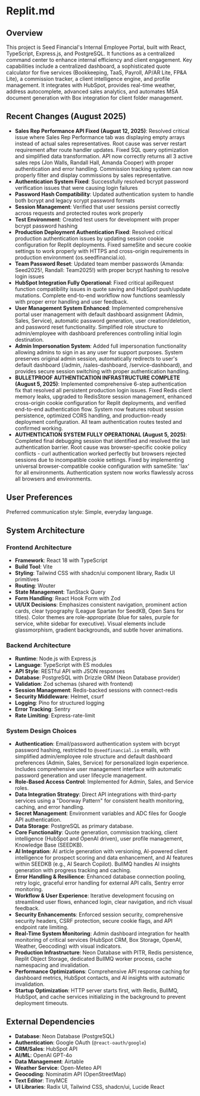 # Replit.md

## Overview
This project is Seed Financial's Internal Employee Portal, built with React, TypeScript, Express.js, and PostgreSQL. It functions as a centralized command center to enhance internal efficiency and client engagement. Key capabilities include a centralized dashboard, a sophisticated quote calculator for five services (Bookkeeping, TaaS, Payroll, AP/AR Lite, FP&A Lite), a commission tracker, a client intelligence engine, and profile management. It integrates with HubSpot, provides real-time weather, address autocomplete, advanced sales analytics, and automates MSA document generation with Box integration for client folder management.

## Recent Changes (August 2025)
- **Sales Rep Performance API Fixed (August 12, 2025)**: Resolved critical issue where Sales Rep Performance tab was displaying empty arrays instead of actual sales representatives. Root cause was server restart requirement after route handler updates. Fixed SQL query optimization and simplified data transformation. API now correctly returns all 3 active sales reps (Jon Walls, Randall Hall, Amanda Cooper) with proper authentication and error handling. Commission tracking system can now properly filter and display commissions by sales representative.
- **Authentication System Fixed**: Successfully resolved bcrypt password verification issues that were causing login failures
- **Password Hash Compatibility**: Updated authentication system to handle both bcrypt and legacy scrypt password formats
- **Session Management**: Verified that user sessions persist correctly across requests and protected routes work properly
- **Test Environment**: Created test users for development with proper bcrypt password hashing
- **Production Deployment Authentication Fixed**: Resolved critical production authentication issues by updating session cookie configuration for Replit deployments. Fixed sameSite and secure cookie settings to work properly with HTTPS and cross-origin requirements in production environment (os.seedfinancial.io).
- **Team Password Reset**: Updated team member passwords (Amanda: Seed2025!, Randall: Team2025!) with proper bcrypt hashing to resolve login issues
- **HubSpot Integration Fully Operational**: Fixed critical apiRequest function compatibility issues in quote saving and HubSpot push/update mutations. Complete end-to-end workflow now functions seamlessly with proper error handling and user feedback.
- **User Management System Enhanced**: Implemented comprehensive portal user management with default dashboard assignment (Admin, Sales, Service), automatic password generation, user creation/deletion, and password reset functionality. Simplified role structure to admin/employee with dashboard preferences controlling initial login destination.
- **Admin Impersonation System**: Added full impersonation functionality allowing admins to sign in as any user for support purposes. System preserves original admin session, automatically redirects to user's default dashboard (/admin, /sales-dashboard, /service-dashboard), and provides secure session switching with proper authentication handling.
- **BULLETPROOF AUTHENTICATION INFRASTRUCTURE COMPLETE (August 5, 2025)**: Implemented comprehensive 6-step authentication fix that resolved all persistent production login issues. Fixed Redis client memory leaks, upgraded to RedisStore session management, enhanced cross-origin cookie configuration for Replit deployments, and verified end-to-end authentication flow. System now features robust session persistence, optimized CORS handling, and production-ready deployment configuration. All team authentication routes tested and confirmed working.
- **AUTHENTICATION SYSTEM FULLY OPERATIONAL (August 5, 2025)**: Completed final debugging session that identified and resolved the last authentication barrier. Root cause was browser-specific cookie policy conflicts - curl authentication worked perfectly but browsers rejected sessions due to incompatible cookie settings. Fixed by implementing universal browser-compatible cookie configuration with sameSite: 'lax' for all environments. Authentication system now works flawlessly across all browsers and environments.

## User Preferences
Preferred communication style: Simple, everyday language.

## System Architecture

### Frontend Architecture
- **Framework**: React 18 with TypeScript
- **Build Tool**: Vite
- **Styling**: Tailwind CSS with shadcn/ui component library, Radix UI primitives
- **Routing**: Wouter
- **State Management**: TanStack Query
- **Form Handling**: React Hook Form with Zod
- **UI/UX Decisions**: Emphasizes consistent navigation, prominent action cards, clear typography (League Spartan for SeedKB, Open Sans for titles). Color themes are role-appropriate (blue for sales, purple for service, white sidebar for executive). Visual elements include glassmorphism, gradient backgrounds, and subtle hover animations.

### Backend Architecture
- **Runtime**: Node.js with Express.js
- **Language**: TypeScript with ES modules
- **API Style**: RESTful API with JSON responses
- **Database**: PostgreSQL with Drizzle ORM (Neon Database provider)
- **Validation**: Zod schemas (shared with frontend)
- **Session Management**: Redis-backed sessions with connect-redis
- **Security Middleware**: Helmet, csurf
- **Logging**: Pino for structured logging
- **Error Tracking**: Sentry
- **Rate Limiting**: Express-rate-limit

### System Design Choices
- **Authentication**: Email/password authentication system with bcrypt password hashing, restricted to `@seedfinancial.io` emails, with simplified admin/employee role structure and default dashboard preferences (Admin, Sales, Service) for personalized login experience. Includes comprehensive user management interface with automatic password generation and user lifecycle management.
- **Role-Based Access Control**: Implemented for Admin, Sales, and Service roles.
- **Data Integration Strategy**: Direct API integrations with third-party services using a "Doorway Pattern" for consistent health monitoring, caching, and error handling.
- **Secret Management**: Environment variables and ADC files for Google API authentication.
- **Data Storage**: PostgreSQL as primary database.
- **Core Functionality**: Quote generation, commission tracking, client intelligence (HubSpot and OpenAI driven), user profile management, Knowledge Base (SEEDKB).
- **AI Integration**: AI article generation with versioning, AI-powered client intelligence for prospect scoring and data enhancement, and AI features within SEEDKB (e.g., AI Search Copilot). BullMQ handles AI insights generation with progress tracking and caching.
- **Error Handling & Resilience**: Enhanced database connection pooling, retry logic, graceful error handling for external API calls, Sentry error monitoring.
- **Workflow & User Experience**: Iterative development focusing on streamlined user flows, enhanced login, clear navigation, and rich visual feedback.
- **Security Enhancements**: Enforced session security, comprehensive security headers, CSRF protection, secure cookie flags, and API endpoint rate limiting.
- **Real-Time System Monitoring**: Admin dashboard integration for health monitoring of critical services (HubSpot CRM, Box Storage, OpenAI, Weather, Geocoding) with visual indicators.
- **Production Infrastructure**: Neon Database with PITR, Redis persistence, Replit Object Storage, dedicated BullMQ worker process, cache namespacing and invalidation.
- **Performance Optimizations**: Comprehensive API response caching for dashboard metrics, HubSpot contacts, and AI insights with automatic invalidation.
- **Startup Optimization**: HTTP server starts first, with Redis, BullMQ, HubSpot, and cache services initializing in the background to prevent deployment timeouts.

## External Dependencies
- **Database**: Neon Database (PostgreSQL)
- **Authentication**: Google OAuth (`@react-oauth/google`)
- **CRM/Sales**: HubSpot API
- **AI/ML**: OpenAI GPT-4o
- **Data Management**: Airtable
- **Weather Service**: Open-Meteo API
- **Geocoding**: Nominatim API (OpenStreetMap)
- **Text Editor**: TinyMCE
- **UI Libraries**: Radix UI, Tailwind CSS, shadcn/ui, Lucide React